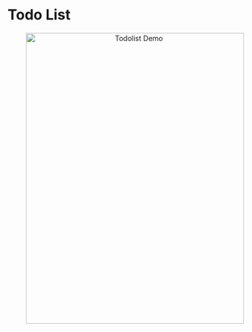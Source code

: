 # Todo List

<div align="center">
  <img src="https://github.com/An0n-xen/ToDo-List/assets/76828245/8df2fe57-b24b-4a1a-9e00-98140fded94a" width="432" height="576" alt="Todolist Demo">
</div>
